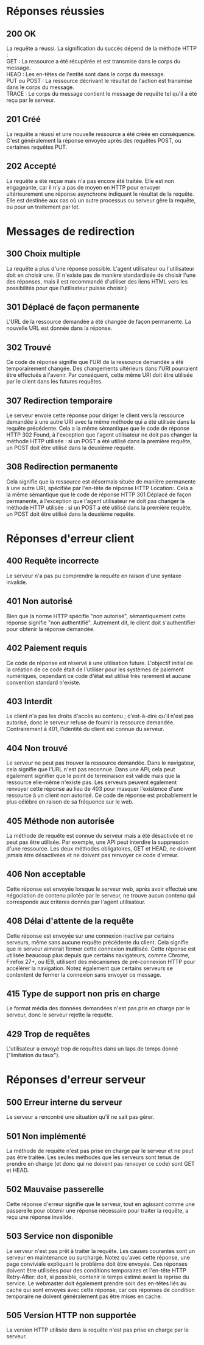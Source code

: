 # Réponses réussies

## 200 OK
La requête a réussi. La signification du succès dépend de la méthode HTTP :  
GET : La ressource a été récupérée et est transmise dans le corps du message.  
HEAD : Les en-têtes de l'entité sont dans le corps du message.  
PUT ou POST : La ressource décrivant le résultat de l'action est transmise dans le corps du message.  
TRACE : Le corps du message contient le message de requête tel qu'il a été reçu par le serveur.

## 201 Créé
La requête a réussi et une nouvelle ressource a été créée en conséquence. C'est généralement la réponse envoyée après des requêtes POST, ou certaines requêtes PUT.

## 202 Accepté
La requête a été reçue mais n'a pas encore été traitée. Elle est non engageante, car il n'y a pas de moyen en HTTP pour envoyer ultérieurement une réponse asynchrone indiquant le résultat de la requête. Elle est destinée aux cas où un autre processus ou serveur gère la requête, ou pour un traitement par lot.

# Messages de redirection
## 300 Choix multiple
La requête a plus d'une réponse possible. L'agent utilisateur ou l'utilisateur doit en choisir une. (Il n'existe pas de manière standardisée de choisir l'une des réponses, mais il est recommandé d'utiliser des liens HTML vers les possibilités pour que l'utilisateur puisse choisir.)

## 301 Déplacé de façon permanente
L'URL de la ressource demandée a été changée de façon permanente. La nouvelle URL est donnée dans la réponse.

## 302 Trouvé
Ce code de réponse signifie que l'URI de la ressource demandée a été temporairement changée. Des changements ultérieurs dans l'URI pourraient être effectués à l'avenir. Par conséquent, cette même URI doit être utilisée par le client dans les futures requêtes.

## 307 Redirection temporaire
Le serveur envoie cette réponse pour diriger le client vers la ressource demandée à une autre URI avec la même méthode qui a été utilisée dans la requête précédente. Cela a la même sémantique que le code de réponse HTTP 302 Found, à l'exception que l'agent utilisateur ne doit pas changer la méthode HTTP utilisée : si un POST a été utilisé dans la première requête, un POST doit être utilisé dans la deuxième requête.

## 308 Redirection permanente
Cela signifie que la ressource est désormais située de manière permanente à une autre URI, spécifiée par l'en-tête de réponse HTTP Location:. Cela a la même sémantique que le code de réponse HTTP 301 Déplacé de façon permanente, à l'exception que l'agent utilisateur ne doit pas changer la méthode HTTP utilisée : si un POST a été utilisé dans la première requête, un POST doit être utilisé dans la deuxième requête.

# Réponses d'erreur client
## 400 Requête incorrecte
Le serveur n'a pas pu comprendre la requête en raison d'une syntaxe invalide.

## 401 Non autorisé
Bien que la norme HTTP spécifie "non autorisé", sémantiquement cette réponse signifie "non authentifié". Autrement dit, le client doit s'authentifier pour obtenir la réponse demandée.

## 402 Paiement requis
Ce code de réponse est réservé à une utilisation future. L'objectif initial de la création de ce code était de l'utiliser pour les systèmes de paiement numériques, cependant ce code d'état est utilisé très rarement et aucune convention standard n'existe.

## 403 Interdit
Le client n'a pas les droits d'accès au contenu ; c'est-à-dire qu'il n'est pas autorisé, donc le serveur refuse de fournir la ressource demandée. Contrairement à 401, l'identité du client est connue du serveur.

## 404 Non trouvé
Le serveur ne peut pas trouver la ressource demandée. Dans le navigateur, cela signifie que l'URL n'est pas reconnue. Dans une API, cela peut également signifier que le point de terminaison est valide mais que la ressource elle-même n'existe pas. Les serveurs peuvent également renvoyer cette réponse au lieu de 403 pour masquer l'existence d'une ressource à un client non autorisé. Ce code de réponse est probablement le plus célèbre en raison de sa fréquence sur le web.

## 405 Méthode non autorisée
La méthode de requête est connue du serveur mais a été désactivée et ne peut pas être utilisée. Par exemple, une API peut interdire la suppression d'une ressource. Les deux méthodes obligatoires, GET et HEAD, ne doivent jamais être désactivées et ne doivent pas renvoyer ce code d'erreur.

## 406 Non acceptable
Cette réponse est envoyée lorsque le serveur web, après avoir effectué une négociation de contenu pilotée par le serveur, ne trouve aucun contenu qui corresponde aux critères donnés par l'agent utilisateur.

## 408 Délai d'attente de la requête
Cette réponse est envoyée sur une connexion inactive par certains serveurs, même sans aucune requête précédente du client. Cela signifie que le serveur aimerait fermer cette connexion inutilisée. Cette réponse est utilisée beaucoup plus depuis que certains navigateurs, comme Chrome, Firefox 27+, ou IE9, utilisent des mécanismes de pré-connexion HTTP pour accélérer la navigation. Notez également que certains serveurs se contentent de fermer la connexion sans envoyer ce message.

## 415 Type de support non pris en charge
Le format média des données demandées n'est pas pris en charge par le serveur, donc le serveur rejette la requête.

## 429 Trop de requêtes
L'utilisateur a envoyé trop de requêtes dans un laps de temps donné ("limitation du taux").

# Réponses d'erreur serveur
## 500 Erreur interne du serveur
Le serveur a rencontré une situation qu'il ne sait pas gérer.

## 501 Non implémenté
La méthode de requête n'est pas prise en charge par le serveur et ne peut pas être traitée. Les seules méthodes que les serveurs sont tenus de prendre en charge (et donc qui ne doivent pas renvoyer ce code) sont GET et HEAD.

## 502 Mauvaise passerelle
Cette réponse d'erreur signifie que le serveur, tout en agissant comme une passerelle pour obtenir une réponse nécessaire pour traiter la requête, a reçu une réponse invalide.

## 503 Service non disponible
Le serveur n'est pas prêt à traiter la requête. Les causes courantes sont un serveur en maintenance ou surchargé. Notez qu'avec cette réponse, une page conviviale expliquant le problème doit être envoyée. Ces réponses doivent être utilisées pour des conditions temporaires et l'en-tête HTTP Retry-After: doit, si possible, contenir le temps estimé avant la reprise du service. Le webmaster doit également prendre soin des en-têtes liés au cache qui sont envoyés avec cette réponse, car ces réponses de condition temporaire ne doivent généralement pas être mises en cache.

## 505 Version HTTP non supportée
La version HTTP utilisée dans la requête n'est pas prise en charge par le serveur.